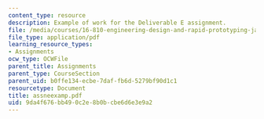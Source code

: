 ```yaml
---
content_type: resource
description: Example of work for the Deliverable E assignment.
file: /media/courses/16-810-engineering-design-and-rapid-prototyping-january-iap-2007/9da4f676bb490c2e8b0bcbe6d6e3e9a2_assneexamp.pdf
file_type: application/pdf
learning_resource_types:
- Assignments
ocw_type: OCWFile
parent_title: Assignments
parent_type: CourseSection
parent_uid: b0ffe134-ecbe-7daf-fb6d-5279bf90d1c1
resourcetype: Document
title: assneexamp.pdf
uid: 9da4f676-bb49-0c2e-8b0b-cbe6d6e3e9a2
---
```


